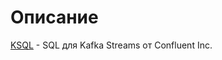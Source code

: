 # Описание
[KSQL](https://docs.confluent.io/current/ksql/docs/index.html) - SQL для Kafka Streams от Confluent Inc.
